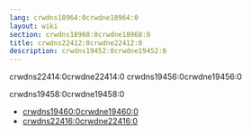```yaml
---
lang: crwdns18964:0crwdne18964:0
layout: wiki
section: crwdns18968:0crwdne18968:0
title: crwdns22412:0crwdne22412:0
description: crwdns19452:0crwdne19452:0
---
```


crwdns22414:0crwdne22414:0 crwdns19456:0crwdne19456:0

crwdns19458:0crwdne19458:0
- [crwdns19460:0crwdne19460:0](crwdns18980:0crwdne18980:0)
- [crwdns22416:0crwdne22416:0](crwdns18984:0crwdne18984:0)
